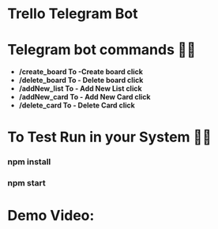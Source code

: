 # Trello Telegram Bot

# Telegram bot commands 👨‍💻
 - **/create_board To -Create board click**
  - **/delete_board To - Delete board click**
  - **/addNew_list To - Add New List click**
  - **/addNew_card To - Add New Card click**
  - **/delete_card To - Delete Card click**
  
# To Test Run in your System 👨‍💻  
### npm install
### npm start

# Demo Video: 
 
